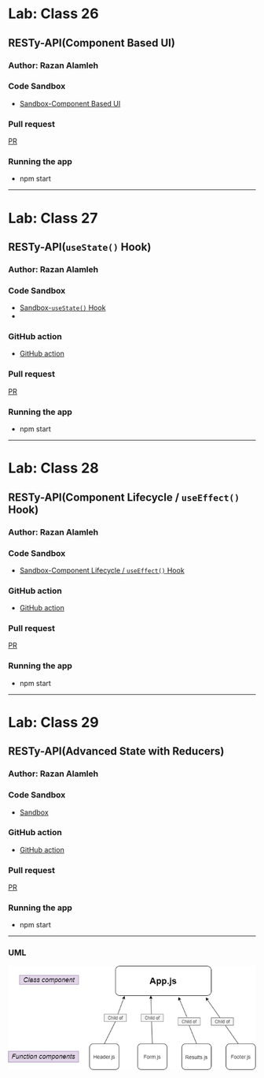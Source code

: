 # Lab: Class 26

## RESTy-API(Component Based UI)

### Author: Razan Alamleh

### Code Sandbox
- [Sandbox-Component Based UI](https://codesandbox.io/s/currying-frog-9ml5y)

### Pull request
[PR](https://github.com/Razan-am/RESTy-API/pull/1)

### Running the app
- npm start


---------------------------------------------------------------------------------------
# Lab: Class 27

## RESTy-API(`useState()` Hook)

### Author: Razan Alamleh

### Code Sandbox
- [Sandbox-`useState()` Hook](https://codesandbox.io/s/elated-mendel-1hvmp)
- 
### GitHub action
- [GitHub action](https://github.com/Razan-am/RESTy-API/runs/3588175938?check_suite_focus=true)

### Pull request
[PR](https://github.com/Razan-am/RESTy-API/pull/3)

### Running the app
- npm start

---------------------------------------------------------------------------------------

# Lab: Class 28

## RESTy-API(Component Lifecycle / `useEffect()` Hook)

### Author: Razan Alamleh

### Code Sandbox
- [Sandbox-Component Lifecycle / `useEffect()` Hook](https://codesandbox.io/s/sad-galileo-gb98i)
### GitHub action
- [GitHub action](https://github.com/Razan-am/RESTy-API/runs/3598407313?check_suite_focus=true)

### Pull request

[PR](https://github.com/Razan-am/RESTy-API/pull/4)

### Running the app
- npm start

---------------------------------------------------------------------------------------

# Lab: Class 29

## RESTy-API(Advanced State with Reducers)

### Author: Razan Alamleh

### Code Sandbox
- [Sandbox](https://codesandbox.io/s/sweet-robinson-f5cso)
### GitHub action
- [GitHub action](https://github.com/Razan-am/RESTy-API/runs/3610119724?check_suite_focus=true)

### Pull request
[PR](https://github.com/Razan-am/RESTy-API/pull/5/)

### Running the app
- npm start

---------------------------------------------------------------------------------------

### UML
![uml](./img/uml.png)


